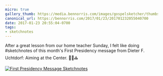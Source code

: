 ```yaml
---
micro: true
gallery_thumb: https://media.bennorris.com/images/gospelsketcher/thumbs/jan-17-first-pres-message.jpg
canonical_url: https://bennorris.com/2017/01/23/201701232055040700
date: 2017-01-23 20:55:04-0700
tags:
- sketchnotes
---
```


After a great lesson from our home teacher Sunday, I felt like doing #sketchnotes of this month's First Presidency message from Dieter F. Uchtdorf: Aiming at the Center. ✍🏼⛪️

[![First Presidency Message Sketchnotes](https://media.bennorris.com/images/gospelsketcher/general/jan-17-first-pres-message.jpg)](https://media.bennorris.com/images/gospelsketcher/general/jan-17-first-pres-message.jpg)
